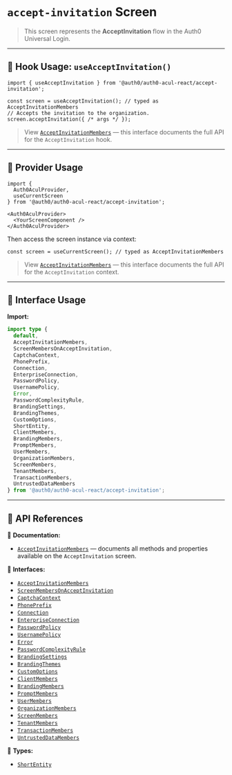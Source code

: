 # `accept-invitation` Screen

> This screen represents the **AcceptInvitation** flow in the Auth0 Universal Login.

---

## 🔹 Hook Usage: `useAcceptInvitation()`

```tsx
import { useAcceptInvitation } from '@auth0/auth0-acul-react/accept-invitation';

const screen = useAcceptInvitation(); // typed as AcceptInvitationMembers
// Accepts the invitation to the organization.
screen.acceptInvitation({ /* args */ });
```

> View [`AcceptInvitationMembers`](https://auth0.github.io/universal-login/interfaces/Classes.AcceptInvitationMembers.html) — this interface documents the full API for the `AcceptInvitation` hook.

---

## 🔹 Provider Usage

```tsx
import {
  Auth0AculProvider,
  useCurrentScreen
} from '@auth0/auth0-acul-react/accept-invitation';

<Auth0AculProvider>
  <YourScreenComponent />
</Auth0AculProvider>
```

Then access the screen instance via context:

```tsx
const screen = useCurrentScreen(); // typed as AcceptInvitationMembers
```

> View [`AcceptInvitationMembers`](https://auth0.github.io/universal-login/interfaces/Classes.AcceptInvitationMembers.html) — this interface documents the full API for the `AcceptInvitation` context.

---

## 🔹 Interface Usage

**Import:**

```ts
import type {
  default,
  AcceptInvitationMembers,
  ScreenMembersOnAcceptInvitation,
  CaptchaContext,
  PhonePrefix,
  Connection,
  EnterpriseConnection,
  PasswordPolicy,
  UsernamePolicy,
  Error,
  PasswordComplexityRule,
  BrandingSettings,
  BrandingThemes,
  CustomOptions,
  ShortEntity,
  ClientMembers,
  BrandingMembers,
  PromptMembers,
  UserMembers,
  OrganizationMembers,
  ScreenMembers,
  TenantMembers,
  TransactionMembers,
  UntrustedDataMembers
} from '@auth0/auth0-acul-react/accept-invitation';
```

---

## 🔸 API References

📝 **Documentation:**  
- [`AcceptInvitationMembers`](https://auth0.github.io/universal-login/interfaces/Classes.AcceptInvitationMembers.html) — documents all methods and properties available on the `AcceptInvitation` screen.

📃 **Interfaces:**
- [`AcceptInvitationMembers`](https://auth0.github.io/universal-login/interfaces/Classes.AcceptInvitationMembers.html)
- [`ScreenMembersOnAcceptInvitation`](https://auth0.github.io/universal-login/interfaces/Classes.ScreenMembersOnAcceptInvitation.html)
- [`CaptchaContext`](https://auth0.github.io/universal-login/interfaces/Classes.CaptchaContext.html)
- [`PhonePrefix`](https://auth0.github.io/universal-login/interfaces/Classes.PhonePrefix.html)
- [`Connection`](https://auth0.github.io/universal-login/interfaces/Classes.Connection.html)
- [`EnterpriseConnection`](https://auth0.github.io/universal-login/interfaces/Classes.EnterpriseConnection.html)
- [`PasswordPolicy`](https://auth0.github.io/universal-login/interfaces/Classes.PasswordPolicy.html)
- [`UsernamePolicy`](https://auth0.github.io/universal-login/interfaces/Classes.UsernamePolicy.html)
- [`Error`](https://auth0.github.io/universal-login/interfaces/Classes.Error.html)
- [`PasswordComplexityRule`](https://auth0.github.io/universal-login/interfaces/Classes.PasswordComplexityRule.html)
- [`BrandingSettings`](https://auth0.github.io/universal-login/interfaces/Classes.BrandingSettings.html)
- [`BrandingThemes`](https://auth0.github.io/universal-login/interfaces/Classes.BrandingThemes.html)
- [`CustomOptions`](https://auth0.github.io/universal-login/interfaces/Classes.CustomOptions.html)
- [`ClientMembers`](https://auth0.github.io/universal-login/interfaces/Classes.ClientMembers.html)
- [`BrandingMembers`](https://auth0.github.io/universal-login/interfaces/Classes.BrandingMembers.html)
- [`PromptMembers`](https://auth0.github.io/universal-login/interfaces/Classes.PromptMembers.html)
- [`UserMembers`](https://auth0.github.io/universal-login/interfaces/Classes.UserMembers.html)
- [`OrganizationMembers`](https://auth0.github.io/universal-login/interfaces/Classes.OrganizationMembers.html)
- [`ScreenMembers`](https://auth0.github.io/universal-login/interfaces/Classes.ScreenMembers.html)
- [`TenantMembers`](https://auth0.github.io/universal-login/interfaces/Classes.TenantMembers.html)
- [`TransactionMembers`](https://auth0.github.io/universal-login/interfaces/Classes.TransactionMembers.html)
- [`UntrustedDataMembers`](https://auth0.github.io/universal-login/interfaces/Classes.UntrustedDataMembers.html)


📃 **Types:**
- [`ShortEntity`](https://auth0.github.io/universal-login/types/Classes.ShortEntity.html)
